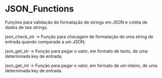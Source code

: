 # JSON_Functions
Funções para validação de formatação de strings em JSON e coleta de dados de tais strings.

json_check_str -> Função para checagem de formatação de uma string de entrada quando comparada a um JSON;

json_get_str -> Função para pegar o valor, em formato de texto, de uma determinada key de entrada;

json_get_int -> Função para pegar o valor, em formato de um inteiro, de uma determinada key de entrada.
